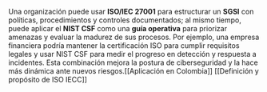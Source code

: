 Una organización puede usar **ISO/IEC 27001** para estructurar un **SGSI** con políticas, procedimientos y controles documentados; al mismo tiempo, puede aplicar el **NIST CSF** como una **guía operativa** para priorizar amenazas y evaluar la madurez de sus procesos. Por ejemplo, una empresa financiera podría mantener la certificación ISO para cumplir requisitos legales y usar NIST CSF para medir el progreso en detección y respuesta a incidentes. Esta combinación mejora la postura de ciberseguridad y la hace más dinámica ante nuevos riesgos.[[Aplicación en Colombia]]
[[Definición y propósito de ISO IECC]]
